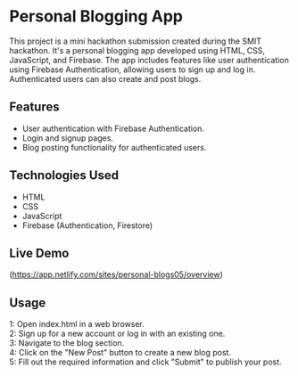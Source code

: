 
# Personal Blogging App

This project is a mini hackathon submission created during the SMIT hackathon. It's a personal blogging app developed using HTML, CSS, JavaScript, and Firebase. The app includes features like user authentication using Firebase Authentication, allowing users to sign up and log in. Authenticated users can also create and post blogs.


## Features

- User authentication with Firebase Authentication.
- Login and signup pages.
- Blog posting functionality for authenticated users.


## Technologies Used
- HTML
- CSS
- JavaScript
- Firebase (Authentication, Firestore)


## Live Demo
(https://app.netlify.com/sites/personal-blogs05/overview)

## Usage
1: Open index.html in a web browser.   
2: Sign up for a new account or log in with an existing one.  
3: Navigate to the blog section.  
4: Click on the "New Post" button to create a new blog post.  
5: Fill out the required information and click "Submit" to publish your post.





